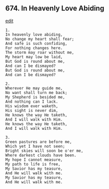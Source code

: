 
## 674.  In Heavenly Love Abiding
[edit](https://docs.google.com/document/d/14Uy0QBRhmMQoXvX3N%2DNYgGciH25kMCy7/edit?mode=html)



    1.
    In heavenly love abiding, 
    No change my heart shall fear; 
    And safe is such confiding, 
    For nothing changes here. 
    The storm may roar without me, 
    My heart may low be laid, 
    But God is round about me, 
    And can I be dismayed? 
    But God is round about me, 
    And can I be dismayed? 

    2.
    Wherever He may guide me, 
    No want shall turn me back; 
    My Shepherd is besided me, 
    And nothing can I lack. 
    His wisdom ever waketh, 
    His sight is never dim, 
    He knows the way He taketh, 
    And I will walk with Him. 
    He knows the way He taketh, 
    And I will walk with Him. 

    3.
    Green pastures are before me, 
    Which yet I have not seen; 
    Bright skies will soon be o'er me, 
    Where darkest clouds have been. 
    My hope I cannot measure, 
    My path to life is free, 
    My Savior has my teasure, 
    And He will walk with me. 
    My Savior has my teasure, 
    And He will walk with me.
